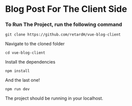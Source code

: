 # Blog Post For The Client Side

### To Run The Project, run the following command
```shell
git clone https://github.com/retardH/vue-blog-client
```

Navigate to the cloned folder
```shell
cd vue-blog-client
```

Install the dependencies
```shell
npm install
```

And the last one!
```
npm run dev
```

The project should be running in your localhost.
